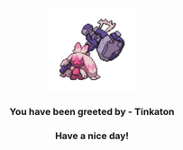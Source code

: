 <p align="center">
            <img src="https://raw.githubusercontent.com/PokeAPI/sprites/master/sprites/pokemon/959.png" width="150" height="150">
          </p>
          <h3 align="center">You have been greeted by - <b>Tinkaton</b></h3>
          <h3 align="center">Have a nice day!</h3>
        